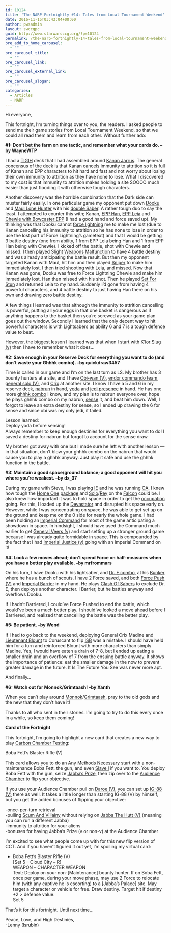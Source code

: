 ```yaml
---
id: 10124
title: 'The NARP Fortnightly #14: Tales from Local Tournament Weekend'
date: 2016-11-15T03:43:04+00:00
author: pwsadmin
layout: swccgpc
guid: http://www.starwarsccg.org/?p=10124
permalink: /the-narp-fortnightly-14-tales-from-local-tournament-weekend/
bre_add_to_home_carousel:
  - ""
bre_carousel_title:
  - ""
bre_carousel_link:
  - ""
bre_carousel_external_link:
  - ""
bre_carousel_slogan:
  - ""
categories:
  - Articles
  - NARP
---
```

Hi everyone,

This fortnight, I’m turning things over to you, the readers. I asked people to send me their game stories from Local Tournament Weekend, so that we could all read them and learn from each other. Without further ado:

**#1: Don’t bet the farm on one tactic, and remember what your cards do. –by WayneWTP**

I had a [TIGIH](http://www.starwarsccg.org/cardlist-beta/img/DeathStarII-Light/thereisgoodinhim.gif) deck that I had assembled around [Kanan Jarrus](http://www.starwarsccg.org/cardlist-beta/img/Set3-Light/kananjarrus.gif). The general concensus of the deck is that Kanan cancels immunity to attrition so it is full of Kanan and EPP characters to hit hard and fast and not worry about losing their own immunity to attrition as they have none to lose. What I discovered to my cost is that immunity to attrition makes holding a site SOOOO much easier than just flooding it with otherwise tough characters.

Another discovery was the horrible combination that the Dark side can muster fairly easily. In one particular game my opponent put down [Dooku](http://www.starwarsccg.org/cardlist-beta/img/Set0-Dark/countdooku.gif) and [Maul Lone Hunter](http://www.starwarsccg.org/cardlist-beta/img/Set3-Dark/darthmaullonehunter.gif) with his [double Saber](http://www.starwarsccg.org/cardlist-beta/img/ReflectionsIII-Dark/maulsdoublebladedlightsaber.gif). A rather tough duo to say the least. I attempted to counter this with; Kanan, [EPP Han](http://www.starwarsccg.org/cardlist-beta/img/Premium-Light/hanwithheavyblasterpistol.gif), [EPP Leia](http://www.starwarsccg.org/cardlist-beta/img/Premium-Light/leiawithblasterrifle.gif) and [Chewie with Bowcaster EPP](http://www.starwarsccg.org/cardlist-beta/img/Set4-Light/chewiewithbowcaster.gif) (I had a good hand and force saved up). My thinking was that Dooku cannot [force lightning](http://www.starwarsccg.org/cardlist-beta/img/DeathStarII-Dark/forcelightning.gif) me to make me lost (due to Kanan cancelling his immunity to attrition so he has none to lose in order to use the lost part of Force Lightning&#8217;s gametext) and that I would be getting 3 battle destiny (one from ability, 1 from EPP Leia being Han and 1 from EPP Han being with Chewie). I kicked off the battle, shot with Chewie and missed. I then played [Slight Weapons Malfunction](http://www.starwarsccg.org/cardlist-beta/img/SpecialEdition-Light/slightweaponsmalfunction.gif) to have 4 battle destiny and was already anticipating the battle result. But then my opponent targeted Kanan with Maul, hit him and then played [Sniper](http://www.starwarsccg.org/cardlist-beta/img/ReflectionsII-Dark/sniper&darkstrike.gif) to make him immediately lost. I then tried shooting with Leia, and missed. Now that Kanan was gone, Dooku was free to Force Lightning Chewie and make him immediately lost. Han then missed with his shot. Then he played [Set For Stun](http://www.starwarsccg.org/cardlist-beta/img/ReflectionsII-Dark/control&setforstun.gif) and returned Leia to my hand. Suddenly I&#8217;d gone from having 4 powerful characters, and 4 battle destiny to just having Han there on his own and drawing zero battle destiny.

A few things I learned was that although the immunity to attrition cancelling is powerful, putting all your eggs in that one basket is dangerous as if anything happens to the basket then you&#8217;re screwed as your game plan goes out the window. Secondly I learned that the only decent way to hit powerful characters is with Lightsabers as ability 6 and 7 is a tough defence value to beat.

However, the biggest lesson I learned was that when I start with [K&#8217;lor Slug (v)](http://www.starwarsccg.org/cardlist-beta/img/Set0-Light/klorslug.gif) then I have to remember what it does&#8230;

**#2: Save enough in your Reserve Deck for everything you want to do (and don’t waste your Ghhhk combo). –by quickdraw3457**

Time is called in our game and I&#8217;m on the last turn as LS. My brother has 3 bounty hunters at a site, and I have [Obi-wan (V)](http://www.starwarsccg.org/cardlist-beta/img/Set1-Light/obiwankenobi.gif), [endor commando team](http://www.starwarsccg.org/cardlist-beta/img/Set3-Light/endorrcommandoteam.gif), [general solo (V)](http://www.starwarsccg.org/cardlist-beta/img/Set0-Light/generalsolo.gif), and [Crix](http://www.starwarsccg.org/cardlist-beta/img/Endor-Light/generalcrixmadine.gif) at another site. I know I have a 5 and 6 in my reserve deck, [nabrun](http://www.starwarsccg.org/cardlist-beta/img/Premiere-Light/nabrunleids.gif) in hand, [yoda](http://www.starwarsccg.org/cardlist-beta/img/Set2-Light/yodakeeperofthepeace.gif) and [jedi presence](http://www.starwarsccg.org/cardlist-beta/img/Premiere-Light/jedipresence.gif) in hand. He has one more [ghhhk combo](http://www.starwarsccg.org/cardlist-beta/img/ReflectionsII-Dark/ghhhk&thoserebelswontescapeus.gif) I know, and my plan is to nabrun everyone over, hope he plays ghhhk combo on my nabrun, [sense](http://www.starwarsccg.org/cardlist-beta/img/Premiere-Light/sense.gif) it, and beat him down. Well, I forgot to leave an extra destiny for sense, so I ended up drawing the 6 for sense and since obi was my only jedi, it failed.

Lesson learned:  
Deploy yoda before sensing!  
Always remember to keep enough destinies for everything you want to do! I saved a destiny for nabrun but forgot to account for the sense draw.

My brother got away with one but I made sure he left with another lesson &#8212; in that situation, don&#8217;t blow your ghhhk combo on the nabrun that would cause you to play a ghhhk anyway. Just play it safe and use the ghhhk function in the battle.

**#3: Maintain a good space/ground balance; a good opponent will hit you where you’re weakest. –by dx_37**

During my game with Steve, I was playing [IE](http://www.starwarsccg.org/cardlist-beta/img/Set1-Dark/imperialentanglements.gif) and he was running [OA](http://www.starwarsccg.org/cardlist-beta/img/Set4-Light/oldallies.gif). I knew how tough the [Home One](http://www.starwarsccg.org/cardlist-beta/img/DeathStarII-Light/homeone.gif) [package](http://www.starwarsccg.org/cardlist-beta/img/Set3-Light/admiralackbar.gif) and [Solo](http://www.starwarsccg.org/cardlist-beta/img/Set4-Light/solo.gif)/[Rey](http://www.starwarsccg.org/cardlist-beta/img/Set4-Light/rey.gif) on the [Falcon](http://www.starwarsccg.org/cardlist-beta/img/Set4-Light/thefalconjunkyardgarbage.gif) could be. I also knew how important it was to hold space in order to get the [occupation](http://www.starwarsccg.org/cardlist-beta/img/SpecialEdition-Dark/tatooineoccupation.gif) going. For this, I loaded up the [Devastator](http://www.starwarsccg.org/cardlist-beta/img/Premiere-Dark/devastator.gif) and disrupted his space early on. However, while I was concentrating on space, he was able to get set up on the ground and keep me on the 0 side for nearly the whole game. I had been holding an [Imperial Command](http://www.starwarsccg.org/cardlist-beta/img/DeathStarII-Dark/imperialcommand.gif) for most of the game anticipating a showdown in space. In hindsight, I should have used the Command much earlier to get [General Veers (v)](http://www.starwarsccg.org/cardlist-beta/img/Set0-Dark/generalveers.gif) and start setting up a stronger ground game because I was already quite formidable in space. This is compounded by the fact that I had [Imperial Justice (v)](http://www.starwarsccg.org/cardlist-beta/img/Set0-Dark/imperialjustice.gif) going with an Imperial Command on it!

**#4: Look a few moves ahead; don’t spend Force on half-measures when you have a better play available. –by mrfrommars**

On his turn, I have Dooku with his lightsaber, and [Dr. E combo](http://www.starwarsccg.org/cardlist-beta/img/ReflectionsII-Dark/drevazan&pondababa.gif), at his [Bunker](http://www.starwarsccg.org/cardlist-beta/img/Set4-Light/endorbunker.gif) where he has a bunch of scouts. I have 2 Force saved, and both [Force Push (V)](http://www.starwarsccg.org/cardlist-beta/img/Set0-Dark/forcepush.gif) and [Imperial Barrier](http://www.starwarsccg.org/cardlist-beta/img/Premiere-Dark/imperialbarrier.gif) in my hand. He plays [Clash Of Sabers](http://www.starwarsccg.org/cardlist-beta/img/CloudCity-Light/clashofsabers.gif) to exclude Dr. E, then deploys another character. I Barrier, but he battles anyway and overflows Dooku.

If I hadn’t Barriered, I could’ve Force Pushed to end the battle, which would’ve been a much better play. I should’ve looked a move ahead before I Barriered, and realized that cancelling the battle was the better play.

**#5: Be patient. –by Wend**

If I had to go back to the weekend, deploying General Crix Madine and [Lieutenant Blount](http://www.starwarsccg.org/cardlist-beta/img/DeathStarII-Light/lieutenantblount.gif) to Coruscant to flip [ISB](http://www.starwarsccg.org/cardlist-beta/img/SpecialEdition-Dark/isboperations.gif) was a mistake. I should have held him for a turn and reinforced Blount with more characters than simply Madine. Yes, I would have eaten a drain of 7-8, but I ended up eating a smaller drain and an overflow of 7 from the ensuing battle anyway. It shows the importance of patience: eat the smaller damage in the now to prevent greater damage in the future. It Is The Future You See was never more apt.

And finally&#8230;

**#6: Watch out for Monnok/Grimtaash! –by Xanth**

When you can’t play around [Monnok](http://www.starwarsccg.org/cardlist-beta/img/ANewHope-Dark/monnok.gif)/[Grimtaash](http://www.starwarsccg.org/cardlist-beta/img/ANewHope-Light/grimtaash.gif), pray to the old gods and the new that they don’t have it!

Thanks to all who sent in their stories. I’m going to try to do this every once in a while, so keep them coming!

**Card of the Fortnight**

This fortnight, I’m going to highlight a new card that creates a new way to play [Carbon Chamber Testing](http://www.starwarsccg.org/cardlist-beta/img/SpecialEdition-Dark/carbonchambertesting.gif):

Boba Fett’s Blaster Rifle (V)

This card allows you to do an [Any Methods Necessary](http://www.starwarsccg.org/cardlist-beta/img/Premium-Dark/anymethodsnecessary.gif) start with a non-maintenance Boba Fett, the gun, and even [Slave I](http://www.starwarsccg.org/cardlist-beta/img/Set1-Dark/slaveisymboloffear.gif) if you want to. You deploy Boba Fett with the gun, seize [Jabba’s Prize](http://www.starwarsccg.org/cardlists/images/starwars/ReflectionsII-Dark/large/jabbasprizefront.gif), then zip over to the [Audience Chamber](http://www.starwarsccg.org/cardlist-beta/img/JabbasPalace-Dark/jabbaspalaceaudiencechamber.gif) to flip your objective.

If you use your Audience Chamber pull on [Daroe (V)](http://www.starwarsccg.org/cardlist-beta/img/Set2-Dark/daroe.gif), you can set up [IG-88 (V)](http://www.starwarsccg.org/cardlist-beta/img/Set0-Dark/ig88.gif) there as well. It takes a little longer than starting IG-88 (V) by himself, but you get the added bonuses of flipping your objective:

-once-per-turn retrieval  
-pulling [Scum And Villainy](http://www.starwarsccg.org/cardlist-beta/img/JabbasPalace-Dark/scumandvillainy.gif) without relying on [Jabba The Hutt (V)](http://www.starwarsccg.org/cardlist-beta/img/Set0-Dark/jabbathehutt.gif) (meaning you can run a different Jabba)  
-immunity to attrition for your aliens  
-bonuses for having Jabba’s Prize (v or non-v) at the Audience Chamber

I’m excited to see what people come up with for this new flip version of CCT. And if you haven’t figured it out yet, I’m spoiling my virtual card:

  * Boba Fett&#8217;s Blaster Rifle (V)  
    [Set 5 &#8211; Cloud City &#8211; R]  
    WEAPON &#8211; CHARACTER WEAPON  
    Text: Deploy on your non-[Maintenance] bounty hunter. If on Boba Fett, once per game, during your move phase, may use 2 Force to relocate him (with any captive he is escorting) to a [Jabba&#8217;s Palace] site. May target a character or vehicle for free. Draw destiny. Target hit if destiny +2 > defense value.  
    Set 5

That’s it for this fortnight. Until next time…

Peace, Love, and High Destinies,  
-Lenny (lsrubin)